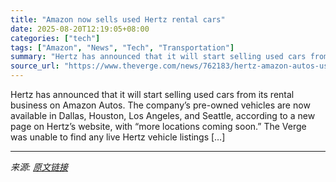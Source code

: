 ```yaml
---
title: "Amazon now sells used Hertz rental cars"
date: 2025-08-20T12:19:05+08:00
categories: ["tech"]
tags: ["Amazon", "News", "Tech", "Transportation"]
summary: "Hertz has announced that it will start selling used cars from its rental business on Amazon Autos. The company’s pre-owned vehicles are now available in Dallas, Houston, Los Angeles, and Seattle, acco"
source_url: "https://www.theverge.com/news/762183/hertz-amazon-autos-used-rental-vehicles"
---
```


Hertz has announced that it will start selling used cars from its rental business on Amazon Autos. The company’s pre-owned vehicles are now available in Dallas, Houston, Los Angeles, and Seattle, according to a new page on Hertz’s website, with “more locations coming soon.” The Verge was unable to find any live Hertz vehicle listings [&#8230;]

---

*来源: [原文链接](https://www.theverge.com/news/762183/hertz-amazon-autos-used-rental-vehicles)*
